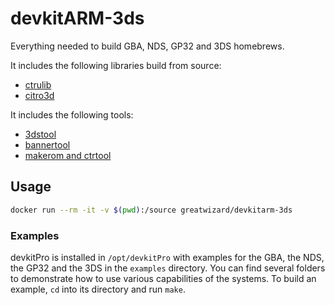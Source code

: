# devkitARM-3ds

Everything needed to build GBA, NDS, GP32 and 3DS homebrews.

It includes the following libraries build from source:

* [ctrulib](https://github.com/smealum/ctrulib)
* [citro3d](https://github.com/fincs/citro3d)

It includes the following tools:

* [3dstool](https://github.com/dnasdw/3dstool)
* [bannertool](https://github.com/Steveice10/bannertool)
* [makerom and ctrtool](https://github.com/profi200/Project_CTR)

## Usage

```sh
docker run --rm -it -v $(pwd):/source greatwizard/devkitarm-3ds
```

### Examples

devkitPro is installed in `/opt/devkitPro` with examples for the GBA, the NDS, the GP32 and the 3DS in the `examples` directory.
You can find several folders to demonstrate how to use various capabilities of the systems.
To build an example, `cd` into its directory and run `make`.

